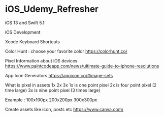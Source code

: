 # iOS_Udemy_Refresher
iOS 13 and Swift 5.1


iOS Development


Xcode Keyboard Shortcuts

Color Hunt : choose your favorite color
https://colorhunt.co/

Pixel Information about iOS devices
https://www.paintcodeapp.com/news/ultimate-guide-to-iphone-resolutions

App Icon Generators
https://appicon.co/#image-sets

What is pixel in assets 1x 2x 3x
1x is one point pixel
2x is four point pixel (2 time large)
3x is nine point pixel (3 times large)

Example : 100x100px 200x200px 300x300px

Create assets like icon, posts etc
https://www.canva.com/
